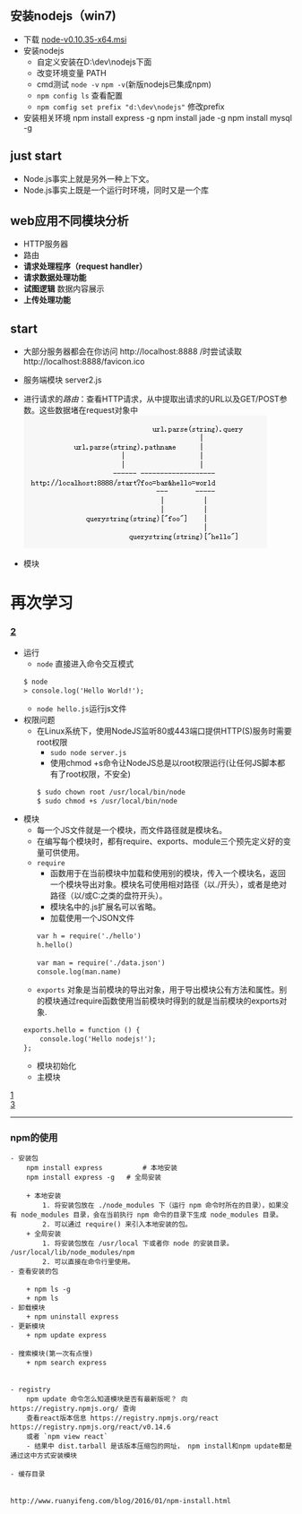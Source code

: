 ## 安装nodejs（win7)
- 下载	[node-v0.10.35-x64.msi](http://nodejs.org/download/)
- 安装nodejs
	* 自定义安装在D:\dev\nodejs下面
	* 改变环境变量 PATH
	* cmd测试 `node -v` `npm -v`(新版nodejs已集成npm)
	* `npm config ls` 查看配置
	* `npm comfig set prefix "d:\dev\nodejs"` 修改prefix
- 安装相关环境
	npm install express -g 
	npm install jade -g
	npm install mysql -g
## just start
- Node.js事实上就是另外一种上下文。
- Node.js事实上既是一个运行时环境，同时又是一个库
## web应用不同模块分析
- HTTP服务器
- 路由
- **请求处理程序（request handler）**
- **请求数据处理功能**
- **试图逻辑**	数据内容展示
- **上传处理功能**
## start
- 大部分服务器都会在你访问 http://localhost:8888 /时尝试读取 http://localhost:8888/favicon.ico
- 服务端模块	server2.js
- 进行请求的*路由*：查看HTTP请求，从中提取出请求的URL以及GET/POST参数。这些数据堵在request对象中  
![](img/url.jpg)



- 模块
# 再次学习
### [2](https://nqdeng.github.io/7-days-nodejs/#1)  
- 运行
    + `node` 直接进入命令交互模式
    ```
    $ node
    > console.log('Hello World!');
    ```
    + `node hello.js`运行js文件
- 权限问题
    + 在Linux系统下，使用NodeJS监听80或443端口提供HTTP(S)服务时需要root权限
        * `sudo node server.js`
        * 使用chmod +s命令让NodeJS总是以root权限运行(让任何JS脚本都有了root权限，不安全)
        ```
        $ sudo chown root /usr/local/bin/node
        $ sudo chmod +s /usr/local/bin/node
        ```
- 模块
    + 每一个JS文件就是一个模块，而文件路径就是模块名。
    + 在编写每个模块时，都有require、exports、module三个预先定义好的变量可供使用。
    + `require`
        * 函数用于在当前模块中加载和使用别的模块，传入一个模块名，返回一个模块导出对象。模块名可使用相对路径（以./开头），或者是绝对路径（以/或C:之类的盘符开头）。
        * 模块名中的.js扩展名可以省略。
        * 加载使用一个JSON文件
        ```
        var h = require('./hello')
        h.hello()

        var man = require('./data.json')
        console.log(man.name)
        ```
    + `exports` 对象是当前模块的导出对象，用于导出模块公有方法和属性。别的模块通过require函数使用当前模块时得到的就是当前模块的exports对象.
    ```
    exports.hello = function () {
        console.log('Hello nodejs!');
    };
    ```
    + 模块初始化
    + 主模块



[1](http://www.runoob.com/nodejs/nodejs-tutorial.html)  
[3](http://www.nodebeginner.org/index-zh-cn.html)





----------

### npm的使用 
    - 安装包
        npm install express          # 本地安装
        npm install express -g   # 全局安装

        + 本地安装
            1. 将安装包放在 ./node_modules 下（运行 npm 命令时所在的目录），如果没有 node_modules 目录，会在当前执行 npm 命令的目录下生成 node_modules 目录。
            2. 可以通过 require() 来引入本地安装的包。
        + 全局安装
            1. 将安装包放在 /usr/local 下或者你 node 的安装目录。  /usr/local/lib/node_modules/npm
            2. 可以直接在命令行里使用。
    - 查看安装的包

        + npm ls -g
        + npm ls 
    - 卸载模块
        + npm uninstall express
    - 更新模块
        + npm update express

    - 搜索模块(第一次有点慢)
        + npm search express


    - registry
        npm update 命令怎么知道模块是否有最新版呢？ 向 https://registry.npmjs.org/ 查询
        查看react版本信息 https://registry.npmjs.org/react    https://registry.npmjs.org/react/v0.14.6 
        或者 `npm view react`  
        - 结果中 dist.tarball 是该版本压缩包的网址， npm install和npm update都是通过这中方式安装模块

    - 缓存目录


    http://www.ruanyifeng.com/blog/2016/01/npm-install.html
